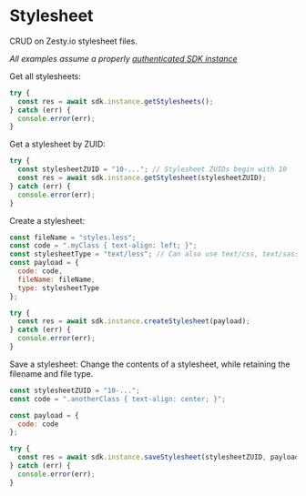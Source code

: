 # Stylesheet

CRUD on Zesty.io stylesheet files.

_All examples assume a properly_ [_authenticated SDK instance_](/tools/node-sdk/instantiation.md)

Get all stylesheets:

```javascript
try {
  const res = await sdk.instance.getStylesheets();
} catch (err) {
  console.error(err);
}
```

Get a stylesheet by ZUID:

```javascript
try {
  const stylesheetZUID = "10-..."; // Stylesheet ZUIDs begin with 10
  const res = await sdk.instance.getStylesheet(stylesheetZUID);
} catch (err) {
  console.error(err);
}
```

Create a stylesheet:

```javascript
const fileName = "styles.less";
const code = ".myClass { text-align: left; }";
const stylesheetType = "text/less"; // Can also use text/css, text/sass or text/scss
const payload = {
  code: code,
  fileName: fileName,
  type: stylesheetType
};

try {
  const res = await sdk.instance.createStylesheet(payload);
} catch (err) {
  console.error(err);
}
```

Save a stylesheet: Change the contents of a stylesheet, while retaining the filename and file type.

```javascript
const stylesheetZUID = "10-...";
const code = ".anotherClass { text-align: center; }";

const payload = {
  code: code
};

try {
  const res = await sdk.instance.saveStylesheet(stylesheetZUID, payload);
} catch (err) {
  console.error(err);
}
```

